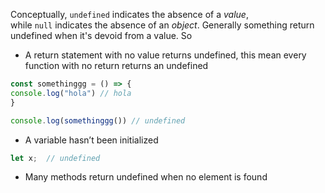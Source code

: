 
Conceptually, `undefined` indicates the absence of a _value_, while `null` indicates the absence of an _object_. Generally something return undefined when it's devoid from a value. So
- A return statement with no value returns undefined, this mean every function with no return returns an undefined
```js
const somethinggg = () => {
console.log("hola") // hola
}

console.log(somethinggg()) // undefined

```
- A variable hasn’t been initialized
```js
let x;  // undefined
```
- Many methods return undefined when no element is found